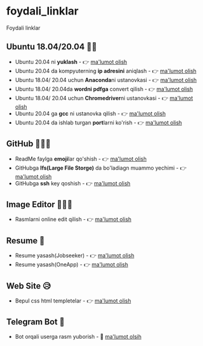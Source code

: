 # foydali_linklar
Foydali linklar


## Ubuntu 18.04/20.04 :man_playing_handball:
* Ubuntu  20.04 ni  **yuklash** - :point_right: [ma'lumot olish](https://ubuntu.com/download/desktop/thank-you?version=20.04.1&architecture=amd64)
* Ubuntu 20.04 da kompyuterning **ip adresini** aniqlash  - :point_right: [ma'lumot olish](https://linuxconfig.org/how-to-find-my-ip-address-on-ubuntu-20-04-focal-fossa-linux)
* Ubuntu 18.04/ 20.04 uchun **Anaconda**ni ustanovkasi - :point_right: [ma'lumot olish](https://www.cloudsigma.com/how-to-install-anaconda-on-ubuntu-18-04-in-six-simple-steps/)
* Ubuntu 18.04/ 20.04da **wordni pdfga** convert qilish - :point_right: [ma'lumot olish](https://fedingo.com/how-to-convert-docx-to-pdf-in-linux/)
* Ubuntu 18.04/ 20.04 uchun **Chromedriver**ni ustanovkasi - :point_right: [ma'lumot olish](https://skolo.online/documents/webscrapping/#pre-requisites)
* Ubuntu 20.04 ga **gcc** ni ustanovka qilish - :point_right: [ma'lumot olish](https://itslinuxfoss.com/unable-execute-gcc-no-file-directory/)
* Ubuntu 20.04 da ishlab turgan **port**larni ko'rish - :point_right: [ma'lumot olish](https://www.cyberciti.biz/faq/unix-linux-check-if-port-is-in-use-command/)


## GitHub :family_man_girl_girl:
* ReadMe faylga **emoji**lar qo'shish - :point_right: [ma'lumot olish](https://github.com/ikatyang/emoji-cheat-sheet/blob/master/README.md)
* GitHubga **lfs(Large File Storge)** da bo'ladiagn muammo yechimi - :point_right: [ma'lumot olish](https://stackoverflow.com/questions/33330771/git-lfs-this-exceeds-githubs-file-size-limit-of-100-00-mb)
* GitHubga **ssh** key qoshish - :point_right: [ma'lumot olish](https://docs.github.com/en/authentication/connecting-to-github-with-ssh)


## Image Editor :family_man_girl_girl:
* Rasmlarni online edit qilish - :point_right: [ma'lumot olish](https://www.photopea.com/)


## Resume :cold_face:
* Resume yasash(Jobseeker) - :point_right: [ma'lumot olish](https://www.jobseeker.com/en)
* Resume yasash(OneApp) - :point_right: [ma'lumot olish](https://oneapp.ly/)


## Web Site :disappointed_relieved:
* Bepul css html templetelar - :point_right: [ma'lumot olish](https://www.free-css.com/free-css-templates)

## Telegram Bot :money_mouth_face:
* Bot orqali userga rasm yuborish - :face_with_head_bandage: [ma'lumot olsih](https://stackoverflow.com/questions/61923014/how-to-send-photos-on-telegram-with-python)
